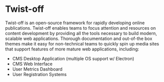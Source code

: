 # Twist-off

Twist-off is an open-source framework for rapidly developing online publications.
Twist-off enables teams to focus attention and resources on content development
by providing all the tools necessary to build modern, scalable web applications.
Thorough documentation and out-of-the box themes make it easy for non-technical
teams to quickly spin up media sites that support features of more mature 
web applications, including: 
* CMS Desktop Application (multiple OS support w/ Electron)
* CMS Web Interface
* User Metrics Dashboard 
* User Registration Systems 
